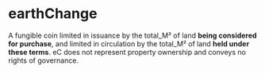 # earthChange
A fungible coin limited in issuance by the total_M² of land **being considered for purchase**, and limited in circulation by the total_M² of land **held under these terms**. eC does not represent property ownership and conveys no rights of governance.
